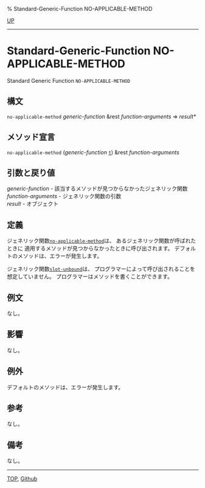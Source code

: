 % Standard-Generic-Function NO-APPLICABLE-METHOD

[UP](7.7.html)  

---

# Standard-Generic-Function **NO-APPLICABLE-METHOD**


Standard Generic Function `NO-APPLICABLE-METHOD`


## 構文

`no-applicable-method` *generic-function* &rest *function-arguments* => *result\**


## メソッド宣言

`no-applicable-method` (*generic-function* [`t`](4.4.t-system-class.html))
&rest *function-arguments*


## 引数と戻り値

*generic-function* - 該当するメソッドが見つからなかったジェネリック関数  
*function-arguments* - ジェネリック関数の引数  
*result* - オブジェクト


## 定義

ジェネリック関数[`no-applicable-method`](7.7.no-applicable-method.html)は、
あるジェネリック関数が呼ばれたときに
適用するメソッドが見つからなかったときに呼び出されます。
デフォルトのメソッドは、エラーが発生します。

ジェネリック関数[`slot-unbound`](7.7.slot-unbound.html)は、
プログラマーによって呼び出されることを想定していません。
プログラマーはメソッドを書くことができます。


## 例文

なし。


## 影響

なし。


## 例外

デフォルトのメソッドは、エラーが発生します。


## 参考

なし。


## 備考

なし。


---
[TOP](index.html),  [Github](https://github.com/nptcl/npt-japanese)

